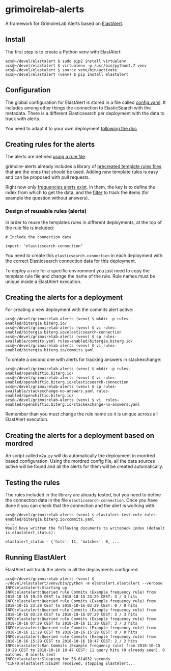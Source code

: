 # grimoirelab-alerts
A framework for GrimoireLab Alerts based on [ElastAlert](https://github.com/Yelp/elastalert).



## Install

The first step is to create a Python venv with ElastAlert:

```
acs@~/devel/elastalert $ sudo pip2 install virtualenv
acs@~/devel/elastalert $ virtualenv -p /usr/bin/python2.7 venv
acs@~/devel/elastalert $ source venv/bin/activate
acs@~/devel/elastalert (venv) $ pip install elastalert
```

## Configuration

The global configuration for ElastAlert is stored in a file called [config.yaml](config.yaml).
It includes among other things the connection to ElasticSearch with the metadata. 
There is a different Elasticsearch per deployment with the data to track with alerts.

You need to adapt it to your own deployment [following the doc](https://elastalert.readthedocs.io/en/latest/running_elastalert.html#downloading-and-configuring)

## Creating rules for the alerts

The alerts are defined [using a rule file](https://elastalert.readthedocs.io/en/latest/running_elastalert.html#creating-a-rule).

grimoire-alerts already includes a library of [precreated template rules files](rules-available) that
are the ones that should be used. Adding new template rules is easy and can be proposed with pull requests.

Right now only [frequencies alerts exist](https://elastalert.readthedocs.io/en/latest/ruletypes.html#frequency). In them, the key is to define the index from
which to get the data, and the [filter](https://github.com/acs/grimoirelab-alerts/blob/master/rules-available/stackexchange-no-answers.yaml#L40) to track the items (for example the question without answers).

### Design of reusable rules (alerts)

In order to reuse the templates rules in different deployments, at the top of the rule file is included:

```
# Include the connection data

import: "elasticsearch-connection"
```

You need to create this `elasticsearch-connection` in each deployment with the correct Elasticsearch connection data for this deployment.

To deploy a rule for a specific environment you just need to copy the template rule file
and change the name of the rule. Rule names must be unique inside a ElastAlert execution.

## Creating the alerts for a deployment

For creating a new deployment with the commits alert active:

```
acs@~/devel/grimoirelab-alerts (venv) $ mkdir -p rules-enabled/bitergia.biterg.io/
acs@~/devel/grimoirelab-alerts (venv) $ vi rules-enabled/bitergia.biterg.io/elasticsearch-connection
acs@~/devel/grimoirelab-alerts (venv) $ cp rules-available/commits.yaml rules-enabled/bitergia.biterg.io/
acs@~/devel/grimoirelab-alerts (venv) $ vi rules-enabled/bitergia.biterg.io/commits.yaml
```

To create a second one with alerts for tracking answers in stackexchange:

```
acs@~/devel/grimoirelab-alerts (venv) $ mkdir -p rules-enabled/openshiftio.biterg.io/
acs@~/devel/grimoirelab-alerts (venv) $ vi rules-enabled/openshiftio.biterg.io/elasticsearch-connection
acs@~/devel/grimoirelab-alerts (venv) $ cp rules-available/stackexchange-no-answers.yaml rules-enabled/openshiftio.biterg.io/
acs@~/devel/grimoirelab-alerts (venv) $ vi  rules-enabled/openshiftio.biterg.io/stackexchange-no-answers.yaml
```

Remember than you must change the rule name so it is unique across all ElastAlert execution.

## Creating the alerts for a deployment based on mordred

An script called `m2a.py` will do automatically the deployment in mordred based
configuration. Using the mordred config file, all the data sources active will be
found and all the alerts for them will be created automatically.


## Testing the rules

The rules included in the library are already tested, but you need to define
the connection data in the file `elasticsearch-connection`. Once you have done it
you can check that the connection and the alert is working with:

```
acs@~/devel/grimoirelab-alerts (venv) $ elastalert-test-rule rules-enabled/bitergia.biterg.io/commits.yaml
....
Would have written the following documents to writeback index (default is elastalert_status):

elastalert_status - {'hits': 11, 'matches': 0, ...
```

## Running ElastAlert

ElastAlert will track the alerts in all the deployments configured.

```
acs@~/devel/grimoirelab-alerts (venv) $ ~/devel/elastalert/venv/bin/python -m elastalert.elastalert --verbose
INFO:elastalert:Starting up
INFO:elastalert:Queried rule Commits (Example frequency rule) from 2018-10-15 19:29 CEST to 2018-10-15 23:29 CEST: 3 / 3 hits
INFO:elastalert:Queried rule Commits (Example frequency rule) from 2018-10-15 23:29 CEST to 2018-10-16 03:29 CEST: 0 / 0 hits
INFO:elastalert:Queried rule Commits (Example frequency rule) from 2018-10-16 03:29 CEST to 2018-10-16 07:29 CEST: 3 / 3 hits
INFO:elastalert:Queried rule Commits (Example frequency rule) from 2018-10-16 07:29 CEST to 2018-10-16 11:29 CEST: 3 / 3 hits
INFO:elastalert:Queried rule Commits (Example frequency rule) from 2018-10-16 11:29 CEST to 2018-10-16 15:29 CEST: 0 / 0 hits
INFO:elastalert:Queried rule Commits (Example frequency rule) from 2018-10-16 15:29 CEST to 2018-10-16 18:47 CEST: 2 / 2 hits
INFO:elastalert:Ran Commits (Example frequency rule) from 2018-10-15 19:29 CEST to 2018-10-16 18:47 CEST: 11 query hits (0 already seen), 0 matches, 0 alerts sent
INFO:elastalert:Sleeping for 56.614832 seconds
^CINFO:elastalert:SIGINT received, stopping ElastAlert...
```